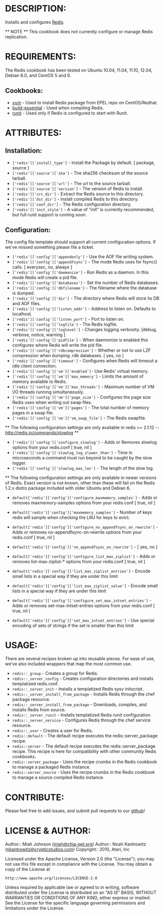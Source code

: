 # DESCRIPTION:

Installs and configures [Redis](http://redis.io/).

** NOTE **
This cookbook does not currently configure or manage Redis replication.

# REQUIREMENTS:

The Redis cookbook has been tested on Ubuntu 10.04, 11.04, 11.10, 12.04, Debian 6.0, and CentOS 5 and 6.

## Cookbooks:

* [yum](https://github.com/opscode-cookbooks/yum) - Used to install Redis package from EPEL repo on CentOS/Redhat.
* [build-essential](https://github.com/opscode-cookbooks/build-essential) - Used when compiling Redis.
* [runit](https://github.com/opscode-cookbooks/runit) - Used only if Redis is configured to start with Runit.

# ATTRIBUTES:

## Installation:
* `['redis']['install_type']` - Install the Package by default. [ package, source ]
* `['redis']['source']['sha']` - The sha256 checksum of the source tarball.
* `['redis']['source']['url']` - The url to the source tarball.
* `['redis']['source']['version']` - The version of Redis to install.
* `['redis']['src_dir']` - Extract the Redis source to this directory.
* `['redis']['dst_dir']` - Install compiled Redis to this directory.
* `['redis']['conf_dir']` - The Redis configuration directory.
* `['redis']['init_style']` - A value of "init" is currently recommended, but full runit support is coming soon.

## Configuration:

The config file template should support all current configuration options. If we've missed something please file a ticket.

* `['redis']['config']['appendonly']` - Use the AOF file writing system.
* `['redis']['config']['appendfsync']` - The mode Redis uses for fsync() calls. [ everysec, no, always ]
* `['redis']['config']['daemonize']` - Run Redis as a daemon. In this mode Redis _will_ create a pid file.
* `['redis']['config']['databases']` - Set the number of Redis databases.
* `['redis']['config']['dbfilename']` - The filename where the database is dumped.
* `['redis']['config']['dir']` - The directory where Redis will store its DB and AOF files.
* `['redis']['config']['listen_addr']` - Address to listen on. Defaults to localhost.
* `['redis']['config']['listen_port']` - Port to listen on.
* `['redis']['config']['logfile']` - The Redis logfile.
* `['redis']['config']['loglevel']` - Changes logging verbosity. [debug, verbose, notice, warning ]
* `['redis']['config']['pidfile']` - When daemonize is enabled this configures where Redis will write the pid file.
* `['redis']['config']['rdbcompression']` - Whether or not to use LZF compression when dumping .rdb databases. [ yes, no ]
* `['redis']['config']['timeout']` - Configures when Redis will timeout a idle client connection.
* `['redis']['config']['vm']['enabled']`- Use Redis' virtual memory.
* `['redis']['config']['vm']['max_memory']` - Limits the amount of memory available to Redis.
* `['redis']['config']['vm']['max_threads']` - Maximum number of VM I/O threads running simultaneously.
* `['redis']['config']['vm']['page_size']` - Configures the page size Redis uses when writing out swap files.
* `['redis']['config']['vm']['pages']` - The total number of memory pages in a swap file.
* `['redis']['config']['vm']['vm_swap_file']` - The Redis swapfile.

** The following configuration settings are only available in redis >= 2.1.12 -- http://redis.io/commands/slowlog **

* `['redis']['config']['configure_slowlog']` - Adds or Removes slowlog options from your redis.conf [ true, nil ]
* `['redis']['config']['slowlog_log_slower_than']` - Time in microseconds a command must run beyond to be caught by the slow logger.
* `['redis']['config']['slowlog_max_len']` - The length of the slow log.

** The following configuration settings are only available in newer versions of Redis. Exact version is not known, other than
   these will fail on the Redis 1.2.x distro package included with older Ubuntu and Debian 6.

* `default['redis']['config']['configure_maxmemory_samples']` - Adds or removes maxmemory-samples options from your redis.conf [ true, nil ]
* `default['redis']['config']['maxmemory_samples']` - Number of keys redis will sample when checking the LRU for keys to evict.

* `default['redis']['config']['configure_no_appendfsync_on_rewrite']` - Adds or removes no-appendfsync-on-rewrite options from your redis.conf [ true, nil ]
* `default['redis']['config']['no_appendfsync_on_rewrite']` - [ yes, no ]

* `default['redis']['config']['configure_list_max_ziplist']` - Adds or removes list-max-ziplist-* options from your redis.conf [ true, nil ]
* `default['redis']['config']['list_max_ziplist_entries']` - Encode small lists in a special way if they are under this limit
* `default['redis']['config']['list_max_ziplist_value']` - Encode small lists in a special way if they are under this limit

* `default['redis']['config']['configure_set_max_intset_entries']` - Adds or removes set-max-intset-entries options from your redis.conf [ true, nil ]
* `default['redis']['config']['set_max_intset_entries']` - Use special encoding of sets of strings if the set is smaller than this limit

# USAGE:

There are several recipes broken up into reusable pieces. For ease of use, we've also included wrappers that map the most common use.

* `redis::_group` - Creates a group for Redis.
* `redis::_server_config` - Creates configuration directories and installs templatized redis.conf.
* `redis::_server_init` - Installs a templatized Redis sysv initscript.
* `redis::_server_install_from_package` - Installs Redis through the chef package resource.
* `redis::_server_install_from_package` - Downloads, compiles, and installs Redis from source.
* `redis::_server_runit` - Installs templatized Redis runit configuration.
* `redis::_server_service` - Configures Redis through the chef service resource.
* `redis::_user` - Creates a user for Redis.
* `redis::default` - The default recipe executes the redis::server_package recipe.
* `redis::server` - The default recipe executes the redis::server_package recipe. This recipe is here for compatibility with other community Redis cookbooks.
* `redis::server_package` - Uses the recipe crumbs in the Redis cookbook to manage a packaged Redis instance.
* `redis::server_source` - Uses the recipe crumbs in the Redis cookbook to manage a source compiled Redis instance.

# CONTRIBUTE:

Please feel free to add issues, and submit pull requests to our [github](https://github.com/miah/chef-redis)!

# LICENSE & AUTHOR:
Author:: Miah Johnson (<miah@chia-pet.org>)
Author:: Noah Kantrowitz (<nkantrowitz@crypticstudios.com>)
Copyright:: 2010, Atari, Inc

Licensed under the Apache License, Version 2.0 (the "License");
you may not use this file except in compliance with the License.
You may obtain a copy of the License at

    http://www.apache.org/licenses/LICENSE-2.0

Unless required by applicable law or agreed to in writing, software
distributed under the License is distributed on an "AS IS" BASIS,
WITHOUT WARRANTIES OR CONDITIONS OF ANY KIND, either express or implied.
See the License for the specific language governing permissions and
limitations under the License.
